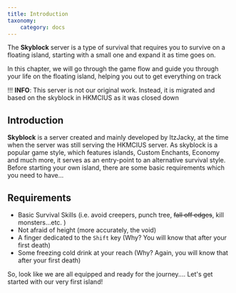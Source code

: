 ```yaml
---
title: Introduction
taxonomy:
    category: docs
---
```


The **Skyblock** server is a type of survival that requires you to survive on a floating island, starting with a small one and expand it as time goes on.

In this chapter, we will go through the game flow and guide you through your life on the floating island, helping you out to get everything on track

!!! **INFO**: This server is not our original work. Instead, it is migrated and based on the skyblock in HKMCIUS as it was closed down

## Introduction

**Skyblock** is a server created and mainly developed by ItzJacky, at the time when the server was still serving the HKMCIUS server. As skyblock is a popular game style, which features islands, Custom Enchants, Economy and much more, it serves as an entry-point to an alternative survival style. Before starting your own island, there are some basic requirements which you need to have...

## Requirements
* Basic Survival Skills (i.e. avoid creepers, punch tree, ~~fall off edges~~, kill monsters...etc. )
* Not afraid of height (more accurately, the void)
* A finger dedicated to the `Shift` key (Why? You will know that after your first death)
* Some freezing cold drink at your reach (Why? Again, you will know that after your first death)

So, look like we are all equipped and ready for the journey.... Let's get started with our very first island!

